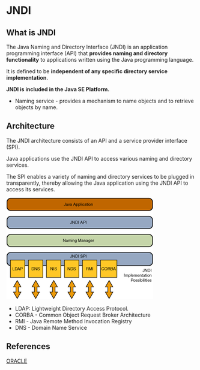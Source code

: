 # JNDI

## What is JNDI

The Java Naming and Directory Interface (JNDI) is an application programming interface (API) that **provides naming and directory functionality** to applications written using the Java programming language.

It is defined to be **independent of any specific directory service implementation**.

**JNDI is included in the Java SE Platform.**

- Naming service - provides a mechanism to name objects and to retrieve objects by name.

## Architecture

The JNDI architecture consists of an API and a service provider interface (SPI). 

Java applications use the JNDI API to access various naming and directory services.

The SPI enables a variety of naming and directory services to be plugged in transparently, thereby allowing the Java application using the JNDI API to access its services.

![JNDI Architecture](jndiarch.gif)

- LDAP: Lightweight Directory Access Protocol.
- CORBA - Common Object Request Broker Architecture
- RMI - Java Remote Method Invocation Registry
- DNS - Domain Name Service 



## References

[ORACLE](https://docs.oracle.com/javase/tutorial/jndi/overview/index.html)

